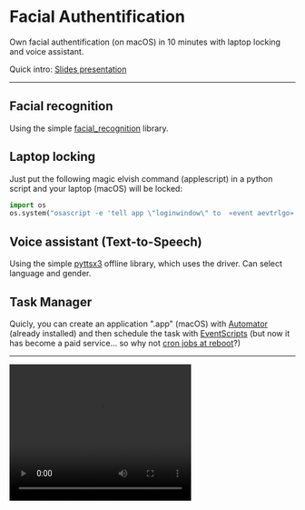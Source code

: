 # Facial Authentification

Own facial authentification (on macOS) in 10 minutes with laptop locking and voice assistant. 

Quick intro: [Slides presentation](https://gruz77.github.io/facial_auth/#/Home)

---

## Facial recognition
Using the simple [facial_recognition](https://github.com/ageitgey/face_recognition) library.

## Laptop locking
Just put the following magic elvish command (applescript) in a python script and your laptop (macOS) will be locked:
```python
import os
os.system("osascript -e 'tell app \"loginwindow\" to  «event aevtrlgo»'")
```

## Voice assistant (Text-to-Speech)
Using the simple [pyttsx3](https://github.com/nateshmbhat/pyttsx3) offline library, which uses the driver.
Can select language and gender. 

## Task Manager
Quicly, you can create an application ".app" (macOS) with [Automator](https://support.apple.com/fr-ne/guide/automator/welcome/mac) (already installed) and then schedule the task with [EventScripts](https://www.mousedown.net/software/EventScripts.html) (but now it has become a paid service... so why not [cron jobs at reboot](https://phoenixnap.com/kb/crontab-reboot)?)

---

<video width="320" height="240" controls>
  <source src="assets/example.mp4" type="video/mp4">
</video>
